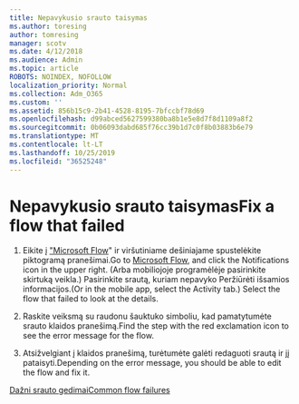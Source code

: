 ```yaml
---
title: Nepavykusio srauto taisymas
ms.author: toresing
author: tomresing
manager: scotv
ms.date: 4/12/2018
ms.audience: Admin
ms.topic: article
ROBOTS: NOINDEX, NOFOLLOW
localization_priority: Normal
ms.collection: Adm_O365
ms.custom: ''
ms.assetid: 856b15c9-2b41-4528-8195-7bfccbf78d69
ms.openlocfilehash: d99abced5627599380ba8b1e5e8d7f8d1109a8f2
ms.sourcegitcommit: 0b06093dabd685f76cc39b1d7c0f8b03883b6e79
ms.translationtype: MT
ms.contentlocale: lt-LT
ms.lasthandoff: 10/25/2019
ms.locfileid: "36525248"
---
```

# <a name="fix-a-flow-that-failed"></a><span data-ttu-id="1f90b-102">Nepavykusio srauto taisymas</span><span class="sxs-lookup"><span data-stu-id="1f90b-102">Fix a flow that failed</span></span>

1. <span data-ttu-id="1f90b-103">Eikite į ["Microsoft Flow](https://flow.microsoft.com/)" ir viršutiniame dešiniajame spustelėkite piktogramą pranešimai.</span><span class="sxs-lookup"><span data-stu-id="1f90b-103">Go to [Microsoft Flow](https://flow.microsoft.com/), and click the Notifications icon in the upper right.</span></span> <span data-ttu-id="1f90b-104">(Arba mobiliojoje programėlėje pasirinkite skirtuką veikla.) Pasirinkite srautą, kuriam nepavyko Peržiūrėti išsamios informacijos.</span><span class="sxs-lookup"><span data-stu-id="1f90b-104">(Or in the mobile app, select the Activity tab.) Select the flow that failed to look at the details.</span></span>
    
2. <span data-ttu-id="1f90b-105">Raskite veiksmą su raudonu šauktuko simboliu, kad pamatytumėte srauto klaidos pranešimą.</span><span class="sxs-lookup"><span data-stu-id="1f90b-105">Find the step with the red exclamation icon to see the error message for the flow.</span></span>
    
3. <span data-ttu-id="1f90b-106">Atsižvelgiant į klaidos pranešimą, turėtumėte galėti redaguoti srautą ir jį pataisyti.</span><span class="sxs-lookup"><span data-stu-id="1f90b-106">Depending on the error message, you should be able to edit the flow and fix it.</span></span> 
    
[<span data-ttu-id="1f90b-107">Dažni srauto gedimai</span><span class="sxs-lookup"><span data-stu-id="1f90b-107">Common flow failures</span></span>](https://go.microsoft.com/fwlink/?linkid=872110)
  

